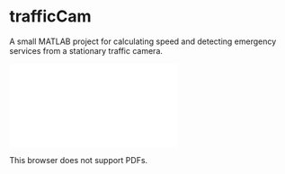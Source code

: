 # trafficCam
A small MATLAB project for calculating speed and detecting emergency services from a stationary traffic camera. 

<object data="Graphics report 1.pdf" type="application/pdf" width="700px" height="700px">
    <embed src="Graphics report 1.pdf">
        <p>This browser does not support PDFs. </p>
    </embed>
</object>
